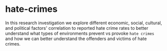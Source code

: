 # hate-crimes
In this research investigation we explore different economic, social, cultural, and political factors' correlation to reported hate crime rates to better understand what types of environments prevent vs provoke `hate crimes` and how we can better understand the offenders and victims of hate crimes. 
